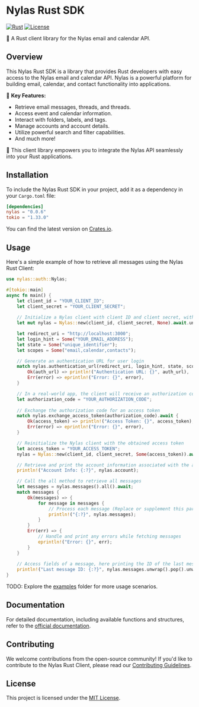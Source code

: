 # Nylas Rust SDK

[![Rust](https://img.shields.io/badge/Rust-1.50%2B-blue.svg)](https://www.rust-lang.org)
[![License](https://img.shields.io/badge/License-MIT-brightgreen.svg)](LICENSE)

💌 A Rust client library for the Nylas email and calendar API.

## Overview

This Nylas Rust SDK is a library that provides Rust developers with easy access to the Nylas email and calendar API. Nylas is a powerful platform for building email, calendar, and contact functionality into applications.

🌟 **Key Features:**

- Retrieve email messages, threads, and threads.
- Access event and calendar information.
- Interact with folders, labels, and tags.
- Manage accounts and account details.
- Utilize powerful search and filter capabilities.
- And much more!

🚀 This client library empowers you to integrate the Nylas API seamlessly into your Rust applications.

## Installation

To include the Nylas Rust SDK in your project, add it as a dependency in your `Cargo.toml` file:

```toml
[dependencies]
nylas = "0.0.6"
tokio = "1.33.0"
```

You can find the latest version on [Crates.io](https://crates.io/crates/nylas).

## Usage

Here's a simple example of how to retrieve all messages using the Nylas Rust Client:

```rust
use nylas::auth::Nylas;

#[tokio::main]
async fn main() {
    let client_id = "YOUR_CLIENT_ID";
    let client_secret = "YOUR_CLIENT_SECRET";
    
    // Initialize a Nylas client with client ID and client secret, without an access token
    let mut nylas = Nylas::new(client_id, client_secret, None).await.unwrap();

    let redirect_uri = "http://localhost:3000";
    let login_hint = Some("YOUR_EMAIL_ADDRESS");
    let state = Some("unique_identifier");
    let scopes = Some("email,calendar,contacts");

    // Generate an authentication URL for user login
    match nylas.authentication_url(redirect_uri, login_hint, state, scopes) {
        Ok(auth_url) => println!("Authentication URL: {}", auth_url),
        Err(error) => eprintln!("Error: {}", error),
    }

    // In a real-world app, the client will receive an authorization code from the user after login
    let authorization_code = "YOUR_AUTHORIZATION_CODE";
    
    // Exchange the authorization code for an access token
    match nylas.exchange_access_token(authorization_code).await {
        Ok(access_token) => println!("Access Token: {}", access_token),
        Err(error) => eprintln!("Error: {}", error),
    }

    // Reinitialize the Nylas client with the obtained access token
    let access_token = "YOUR_ACCESS_TOKEN";
    nylas = Nylas::new(client_id, client_secret, Some(access_token)).await.unwrap();

    // Retrieve and print the account information associated with the access token
    println!("Account Info: {:?}", nylas.account);

    // Call the all method to retrieve all messages
    let messages = nylas.messages().all().await;
    match messages {
        Ok(messages) => {
            for message in messages {
                // Process each message (Replace or supplement this part with your own logic)
                println!("{:?}", nylas.messages);
            }
        }
        Err(err) => {
            // Handle and print any errors while fetching messages
            eprintln!("Error: {}", err);
        }
    }
    
    // Access fields of a message, here printing the ID of the last message
    println!("Last message ID: {:?}", nylas.messages.unwrap().pop().unwrap().id);
}
```

TODO: Explore the [examples](examples) folder for more usage scenarios.

## Documentation

For detailed documentation, including available functions and structures, refer to the [official documentation](https://docs.rs/nylas).

## Contributing

We welcome contributions from the open-source community! If you'd like to contribute to the Nylas Rust Client, please read our [Contributing Guidelines](CONTRIBUTING.md).

## License

This project is licensed under the [MIT License](LICENSE).
